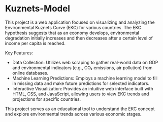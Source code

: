 # Kuznets-Model
This project is a web application focused on visualizing and analyzing the Environmental Kuznets Curve (EKC) for various countries. The EKC hypothesis suggests that as an economy develops, environmental degradation initially increases and then decreases after a certain level of income per capita is reached.

Key Features:
 - Data Collection: Utilizes web scraping to gather real-world data on GDP and environmental indicators (e.g., CO₂ emissions, air pollution) from online databases.
 - Machine Learning Predictions: Employs a machine learning model to fill in missing data and make future predictions for selected indicators.
 - Interactive Visualization: Provides an intuitive web interface built with HTML, CSS, and JavaScript, allowing users to view EKC trends and projections for specific countries.

This project serves as an educational tool to understand the EKC concept and explore environmental trends across various economic stages.

